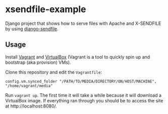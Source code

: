 xsendfile-example
=================

Django project that shows how to serve files with Apache and X-SENDFILE by using [django-sendfile](https://github.com/johnsensible/django-sendfile).

## Usage

Install [Vagrant](http://www.vagrantup.com/) and [VirtualBox](https://www.virtualbox.org/) (Vagrant is a tool to quickly spin up and bootstrap (aka provision) VMs).

Clone this repository and edit the `Vagrantfile`:

    config.vm.synced_folder "/PATH/TO/MEDIA/DIRECTORY/ON/HOST/MACHINE", "/home/vagrant/media"

Run `vagrant up`. The first time it will take a while because it will download a VirtualBox image. If everything ran through you should be to access the site at http://localhost:8080/.
